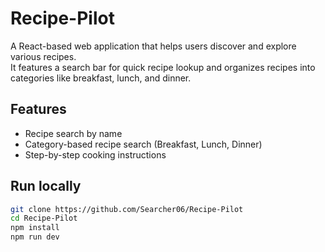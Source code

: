 # Recipe-Pilot

A React-based web application that helps users discover and explore various recipes.  
It features a search bar for quick recipe lookup and organizes recipes into categories like breakfast, lunch, and dinner.

## Features

- Recipe search by name
- Category-based recipe search (Breakfast, Lunch, Dinner)
- Step-by-step cooking instructions

## Run locally

```bash
git clone https://github.com/Searcher06/Recipe-Pilot
cd Recipe-Pilot
npm install
npm run dev
